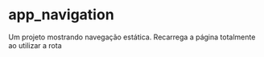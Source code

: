 # app_navigation

Um projeto mostrando navegação estática.
Recarrega a página totalmente ao utilizar a rota